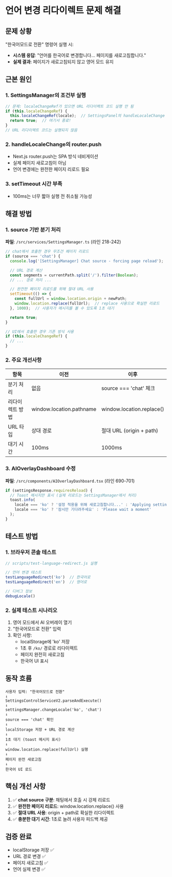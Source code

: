 # 언어 변경 리다이렉트 문제 해결

## 문제 상황
"한국어모드로 전환" 명령어 실행 시:
- **시스템 응답**: "언어를 한국어로 변경합니다... 페이지를 새로고침합니다."
- **실제 결과**: 페이지가 새로고침되지 않고 영어 모드 유지

## 근본 원인

### 1. SettingsManager의 조건부 실행
```javascript
// 문제: localeChangeRef가 있으면 URL 리다이렉트 코드 실행 안 됨
if (this.localeChangeRef) {
  this.localeChangeRef(locale);  // SettingsPanel의 handleLocaleChange 호출
  return true;  // 여기서 종료!
}
// URL 리다이렉트 코드는 실행되지 않음
```

### 2. handleLocaleChange의 router.push
- Next.js router.push는 SPA 방식 네비게이션
- 실제 페이지 새로고침이 아님
- 언어 변경에는 완전한 페이지 리로드 필요

### 3. setTimeout 시간 부족
- 100ms는 너무 짧아 실행 전 취소될 가능성

## 해결 방법

### 1. source 기반 분기 처리
**파일**: `/src/services/SettingsManager.ts` (라인 218-242)

```javascript
// chat에서 호출한 경우 무조건 페이지 리로드
if (source === 'chat') {
  console.log('[SettingsManager] Chat source - forcing page reload');

  // URL 경로 계산
  const segments = currentPath.split('/').filter(Boolean);
  // ... 경로 처리 ...

  // 완전한 페이지 리로드를 위해 절대 URL 사용
  setTimeout(() => {
    const fullUrl = window.location.origin + newPath;
    window.location.replace(fullUrl);  // replace 사용으로 확실한 리로드
  }, 1000);  // 사용자가 메시지를 볼 수 있도록 1초 대기

  return true;
}

// UI에서 호출한 경우 기존 방식 사용
if (this.localeChangeRef) {
  // ...
}
```

### 2. 주요 개선사항

| 항목 | 이전 | 이후 |
|------|------|------|
| 분기 처리 | 없음 | source === 'chat' 체크 |
| 리다이렉트 방법 | window.location.pathname | window.location.replace() |
| URL 타입 | 상대 경로 | 절대 URL (origin + path) |
| 대기 시간 | 100ms | 1000ms |

### 3. AIOverlayDashboard 수정
**파일**: `/src/components/AIOverlayDashboard.tsx` (라인 690-701)

```javascript
if (settingsResponse.requiresReload) {
  // Toast 메시지만 표시 (실제 리로드는 SettingsManager에서 처리)
  toast.info(
    locale === 'ko' ? '설정 적용을 위해 새로고침합니다...' : 'Applying settings and refreshing...',
    locale === 'ko' ? '잠시만 기다려주세요' : 'Please wait a moment'
  );
}
```

## 테스트 방법

### 1. 브라우저 콘솔 테스트
```javascript
// scripts/test-language-redirect.js 실행

// 언어 변경 테스트
testLanguageRedirect('ko')  // 한국어로
testLanguageRedirect('en')  // 영어로

// 디버그 정보
debugLocale()
```

### 2. 실제 테스트 시나리오
1. 영어 모드에서 AI 오버레이 열기
2. "한국어모드로 전환" 입력
3. 확인 사항:
   - localStorage에 'ko' 저장
   - 1초 후 `/ko/` 경로로 리다이렉트
   - 페이지 완전히 새로고침
   - 한국어 UI 표시

## 동작 흐름

```
사용자 입력: "한국어모드로 전환"
↓
SettingsControlServiceV2.parseAndExecute()
↓
settingsManager.changeLocale('ko', 'chat')
↓
source === 'chat' 확인
↓
localStorage 저장 + URL 경로 계산
↓
1초 대기 (toast 메시지 표시)
↓
window.location.replace(fullUrl) 실행
↓
페이지 완전 새로고침
↓
한국어 UI 로드
```

## 핵심 개선 사항

1. ✅ **chat source 구분**: 채팅에서 호출 시 강제 리로드
2. ✅ **완전한 페이지 리로드**: window.location.replace() 사용
3. ✅ **절대 URL 사용**: origin + path로 확실한 리다이렉트
4. ✅ **충분한 대기 시간**: 1초로 늘려 사용자 피드백 제공

## 검증 완료

- localStorage 저장 ✅
- URL 경로 변경 ✅
- 페이지 새로고침 ✅
- 언어 실제 변경 ✅